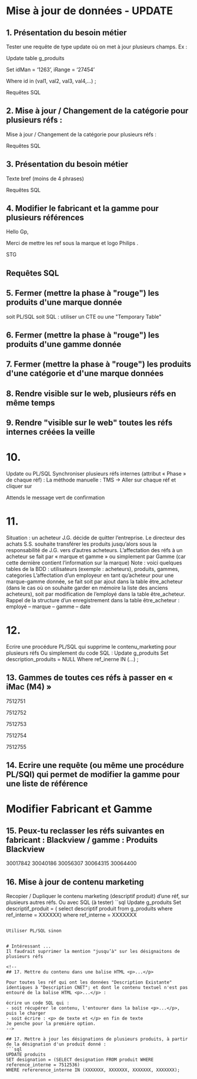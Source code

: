 # Mise à jour de données - UPDATE

## 1. Présentation du besoin métier

Tester une requête de type update où on met à jour plusieurs champs. Ex :

Update table g_produits

Set idMan = ‘1263’, iRange = ‘27454’

Where id in (val1, val2, val3, val4,…) ;

Requêtes SQL

## 2. Mise à jour / Changement de la catégorie pour plusieurs réfs :

Mise à jour / Changement de la catégorie pour plusieurs réfs :

Requêtes SQL

## 3. Présentation du besoin métier

Texte bref (moins de 4 phrases)

Requêtes SQL

## 4. Modifier le fabricant et la gamme pour plusieurs références

Hello Gp,

Merci de mettre les ref sous la marque et logo Philips .

STG

## Requêtes SQL

## 5. Fermer (mettre la phase à "rouge") les produits d'une marque donnée
soit PL/SQL
soit SQL : utiliser un CTE ou une "Temporary Table"

## 6. Fermer (mettre la phase à "rouge") les produits d'une gamme donnée

## 7. Fermer (mettre la phase à "rouge") les produits d'une catégorie et d'une marque données

## 8. Rendre visible sur le web, plusieurs réfs en même temps

## 9. Rendre "visible sur le web" toutes les réfs internes créées la veille

# 10. 
Update ou PL/SQL
Synchroniser plusieurs réfs internes (attribut « Phase » de chaque réf) : 
La méthode manuelle : 
TMS -> Aller sur chaque réf et cliquer sur 
  
Attends le message vert de confirmation

# 11.
Situation : un acheteur J.G. décide de quitter l’entreprise. Le directeur des achats S.S.  souhaite transférer les produits jusqu’alors sous la responsabilité de J.G. vers d’autres acheteurs.
L’affectation des réfs à un acheteur se fait par « marque et gamme » ou simplement par Gamme (car cette dernière contient l’information sur la marque)
Note : voici quelques tables de la BDD : utilisateurs (exemple : acheteurs), produits, gammes, categories
L’affectation d’un employeur en tant qu’acheteur pour une marque-gamme donnée, se fait soit par ajout dans la table être_acheteur (dans le cas où on souhaite garder en mémoire la liste des anciens acheteurs), 
soit par modification de l’employé dans la table être_acheteur.
Rappel de la structure d’un enregistrement dans la table être_acheteur : 
employé – marque – gamme – date

# 12.
Ecrire une procédure PL/SQL qui supprime le contenu_marketing pour plusieurs réfs
Ou simplement du code SQL :
Update g_produits
Set description_produits = NULL
Where ref_inerne IN (…) ;

## 13. Gammes de toutes ces réfs à passer en « iMac (M4) »

7512751

7512752

7512753

7512754

7512755

## 14. Ecrire une requête (ou même une procédure PL/SQl) qui permet de modifier la gamme pour une liste de référence

# Modifier Fabricant et Gamme

## 15. Peux-tu reclasser les réfs suivantes en fabricant : Blackview / gamme : Produits Blackview
30017842
30040186
30056307
30064315
30064400

## 16. Mise à jour de contenu marketing

Recopier / Dupliquer le contenu marketing (descriptif produit) d’une réf, sur plusieurs autres réfs.
Ou avec SQL (à tester)
``sql
Update g_produits
Set descriptif_produit = (
select descriptif produit from g_produits where ref_interne = XXXXXX)
where ref_interne = XXXXXXX
```

Utiliser PL/SQL sinon


# Intéressant ...
Il faudrait suprrimer la mention "jusqu’à" sur les désignaitons de plusieurs réfs

<!--
## 17. Mettre du contenu dans une balise HTML <p>...</p>

Pour toutes les réf qui ont les données "Description Existante" identiques à "Description CNET"; et dont le contenu textuel n'est pas entouré de la balise HTML <p>...</p> : 

écrire un code SQL qui : 
- soit récupérer le contenu, l'entourer dans la balise <p>...</p>, puis le charger
- soit écrire : <p> de texte et </p> en fin de texte
Je penche pour la première option.
-->

## 17. Mettre à jour les désignations de plusieurs produits, à partir de la désignation d'un produit donné :
```sql
UPDATE produits
SET designation = (SELECT designation FROM produit WHERE reference_interne = 7512536)
WHERE refererence_interne IN (XXXXXXX, XXXXXXX, XXXXXXX, XXXXXXX);
```



